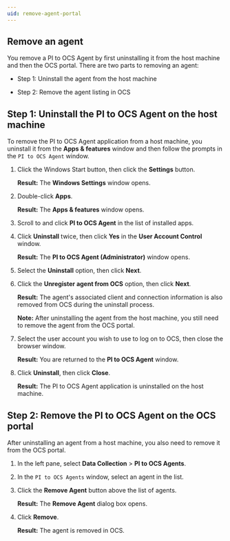 ```yaml
---
uid: remove-agent-portal
---
```


## Remove an agent

You remove a PI to OCS Agent by first uninstalling it from the host machine and then the OCS portal. There are two parts to removing an agent:

* Step 1: Uninstall the agent from the host machine

* Step 2: Remove the agent listing in OCS  

## Step 1: Uninstall the PI to OCS Agent on the host machine

To remove the PI to OCS Agent application from a host machine, you uninstall it from the **Apps & features** window and then follow the prompts in the `PI to OCS Agent` window.

1. Click the Windows Start button, then click the **Settings** button.

   **Result:** The **Windows Settings** window opens.

1. Double-click **Apps**.

   **Result:** The **Apps & features** window opens.

1. Scroll to and click **PI to OCS Agent** in the list of installed apps.
 
1. Click **Uninstall** twice, then click **Yes** in the **User Account Control** window.

   **Result:** The **PI to OCS Agent (Administrator)** window opens.

1. Select the **Uninstall** option, then click **Next**.

1. Click the **Unregister agent from OCS** option, then click **Next**.

   **Result:** The agent's associated client and connection information is also removed from OCS during the uninstall process.

   **Note:** After uninstalling the agent from the host machine, you still need to remove the agent from the OCS portal. 

1. Select the user account you wish to use to log on to OCS, then close the browser window.

   **Result:** You are returned to the **PI to OCS Agent** window.

1. Click **Uninstall**, then click **Close**.

   **Result:** The PI to OCS Agent application is uninstalled on the host machine.

## Step 2: Remove the PI to OCS Agent on the OCS portal

After uninstalling an agent from a host machine, you also need to remove it from the OCS portal.

1. In the left pane, select **Data Collection** > **PI to OCS Agents**.

1. In the `PI to OCS Agents` window, select an agent in the list.

1. Click the **Remove Agent** button above the list of agents.

   **Result:** The **Remove Agent** dialog box opens.

1. Click **Remove**.

   **Result:** The agent is removed in OCS.
